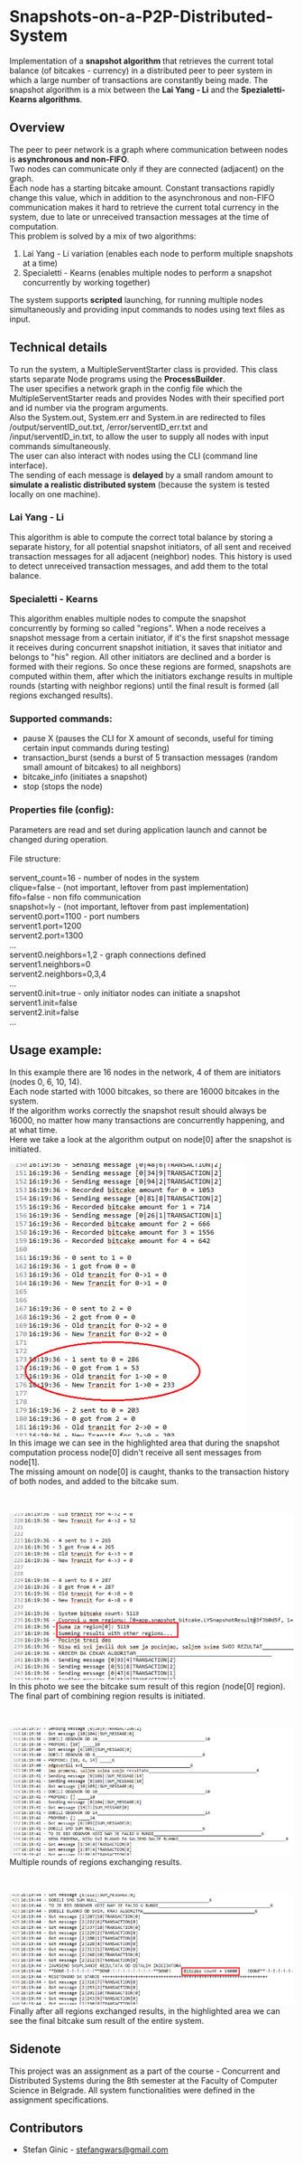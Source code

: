 # Snapshots-on-a-P2P-Distributed-System
Implementation of a <b>snapshot algorithm</b> that retrieves the current total balance (of bitcakes - currency) in a distributed peer to peer system in which a large number of transactions are constantly being made. The snapshot algorithm is a mix between the <b>Lai Yang - Li</b> and the <b>Spezialetti-Kearns algorithms</b>.

## Overview
The peer to peer network is a graph where communication between nodes is <b>asynchronous and non-FIFO</b>.<br>
Two nodes can communicate only if they are connected (adjacent) on the graph. <br>
Each node has a starting bitcake amount. Constant transactions rapidly change this value, which in addition to the asynchronous and non-FIFO communication makes it hard to retrieve the current total currency in the system, due to late or unreceived transaction messages at the time of computation. <br>
This problem is solved by a mix of two algorithms:
1. Lai Yang - Li variation (enables each node to perform multiple snapshots at a time)
2. Specialetti - Kearns (enables multiple nodes to perform a snapshot concurrently by working together)

The system supports <b>scripted</b> launching, for running multiple nodes simultaneously and providing input commands to nodes using text files as input. 

## Technical details
To run the system, a MultipleServentStarter class is provided. This class starts separate Node programs using the <b>ProcessBuilder</b>.<br>
The user specifies a network graph in the config file which the MultipleServentStarter reads and provides Nodes with their specified port and id number via the program arguments.<br>
Also the System.out, System.err and System.in are redirected to files /output/serventID_out.txt, /error/serventID_err.txt and /input/serventID_in.txt, to allow the user to supply all nodes with input commands simultaneously. <br>
The user can also interact with nodes using the CLI (command line interface). <br>
The sending of each message is <b>delayed</b> by a small random amount to <b>simulate a realistic distributed system</b> (because the system is tested locally on one machine).

### Lai Yang - Li
This algorithm is able to compute the correct total balance by storing a separate history, for all potential snapshot initiators, of all sent and received transaction messages for all adjacent (neighbor) nodes. This history is used to detect unreceived transaction messages, and add them to the total balance.

### Specialetti - Kearns
This algorithm enables multiple nodes to compute the snapshot concurrently by forming so called "regions". When a node receives a snapshot message from a certain initiator, if it's the first snapshot message it receives during concurrent snapshot initiation, it saves that initiator and belongs to "his" region. All other initiators are declined and a border is formed with their regions. So once these regions are formed, snapshots are computed within them, after which the initiators exchange results in multiple rounds (starting with neighbor regions) until the final result is formed (all regions exchanged results).

### Supported commands:
* pause X (pauses the CLI for X amount of seconds, useful for timing certain input commands during testing)
* transaction_burst (sends a burst of 5 transaction messages (random small amount of bitcakes) to all neighbors)
* bitcake_info (initiates a snapshot)
* stop (stops the node)

### Properties file (config):
Parameters are read and set during application launch and cannot be changed during operation.<br><br>
File structure:<br><br>
servent_count=16 - number of nodes in the system<br>
clique=false - (not important, leftover from past implementation)<br>
fifo=false - non fifo communication<br>
snapshot=ly - (not important, leftover from past implementation)<br>
servent0.port=1100 - port numbers<br>
servent1.port=1200<br>
servent2.port=1300<br>
...<br>
servent0.neighbors=1,2 - graph connections defined<br>
servent1.neighbors=0<br>
servent2.neighbors=0,3,4<br>
...<br>
servent0.init=true - only initiator nodes can initiate a snapshot<br>
servent1.init=false<br>
servent2.init=false<br>
...

## Usage example:
In this example there are 16 nodes in the network, 4 of them are initiators (nodes 0, 6, 10, 14). <br>
Each node started with 1000 bitcakes, so there are 16000 bitcakes in the system. <br>
If the algorithm works correctly the snapshot result should always be 16000, no matter how many transactions are concurrently happening, and at what time.<br>
Here we take a look at the algorithm output on node\[0\] after the snapshot is initiated. <br><br>
![Alt text](images/ex1.png?raw=true "")<br>
In this image we can see in the highlighted area that during the snapshot computation process node\[0\] didn't receive all sent messages from node\[1\]. <br>
The missing amount on node\[0\] is caught, thanks to the transaction history of both nodes, and added to the bitcake sum.<br><br><br>

![Alt text](images/ex2.png?raw=true "")<br>
In this photo we see the bitcake sum result of this region (node\[0\] region).<br>
The final part of combining region results is initiated. <br><br><br>

![Alt text](images/ex3.png?raw=true "")<br>
Multiple rounds of regions exchanging results. <br><br><br>

![Alt text](images/ex4.png?raw=true "")<br>
Finally after all regions exchanged results, in the highlighted area we can see the final bitcake sum result of the entire system.

## Sidenote
This project was an assignment as a part of the course - Concurrent and Distributed Systems during the 8th semester at the Faculty of Computer Science in Belgrade. All system functionalities were defined in the assignment specifications.

## Contributors
- Stefan Ginic - <stefangwars@gmail.com>
